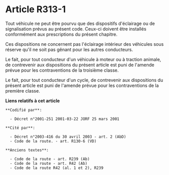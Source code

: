 # Article R313-1

Tout véhicule ne peut être pourvu que des dispositifs d'éclairage ou de signalisation prévus au présent code. Ceux-ci doivent
être installés conformément aux prescriptions du présent chapitre.

Ces dispositions ne concernent pas l'éclairage intérieur des véhicules sous réserve qu'il ne soit pas gênant pour les autres
conducteurs.

Le fait, pour tout conducteur d'un véhicule à moteur ou à traction animale, de contrevenir aux dispositions du présent
article est puni de l'amende prévue pour les contraventions de la troisième classe.

Le fait, pour tout conducteur d'un cycle, de contrevenir aux dispositions du présent article est puni de l'amende prévue pour
les contraventions de la première classe.

**Liens relatifs à cet article**

	**Codifié par**:

	  - Décret n°2001-251 2001-03-22 JORF 25 mars 2001

	**Cité par**:

	  - Décret n°2003-416 du 30 avril 2003 - art. 2 (AbD)
	  - Code de la route. - art. R130-6 (VD)

	**Anciens textes**:

	  - Code de la route - art. R239 (Ab)
	  - Code de la route - art. R42 (Ab)
	  - Code de la route R42 (al. 1 et 2), R239
